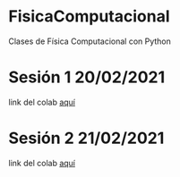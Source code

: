 # FisicaComputacional
Clases de Física Computacional con Python
# Sesión 1 20/02/2021 
link del colab [aquí](https://github.com/Yes197/FisicaComputacional/blob/main/Sesion_1/Code_Sesion_1.ipynb)
# Sesión 2 21/02/2021
link del colab [aquí](https://github.com/Yes197/FisicaComputacional/blob/main/Sesion_2/PCP_Sesión_2.ipynb)
